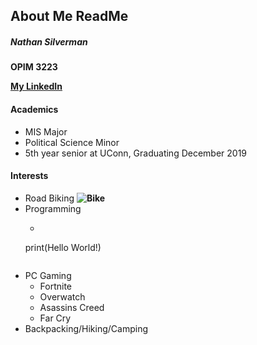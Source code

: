 ## About Me ReadMe
##### Nathan Silverman
**OPIM 3223**  

**[My LinkedIn](https://www.linkedin.com/in/nathan-silverman-094103170/)**

####     Academics
* MIS Major
* Political Science Minor
* 5th year senior at UConn, Graduating December 2019

#### Interests
* Road Biking
**![Bike](~/OPIM3223_Class1/bike.jpg)**
* Programming
  * ```python
  print(Hello World!)
  ```
* PC Gaming
  * Fortnite
  * Overwatch
  * Asassins Creed
  * Far Cry
* Backpacking/Hiking/Camping
